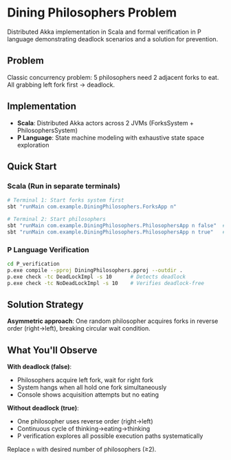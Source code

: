 # Dining Philosophers Problem

Distributed Akka implementation in Scala and formal verification in P language demonstrating deadlock scenarios and a solution for prevention.

## Problem
Classic concurrency problem: 5 philosophers need 2 adjacent forks to eat. All grabbing left fork first → deadlock.

## Implementation
- **Scala**: Distributed Akka actors across 2 JVMs (ForksSystem + PhilosophersSystem)
- **P Language**: State machine modeling with exhaustive state space exploration

## Quick Start

### Scala (Run in separate terminals)
```bash
# Terminal 1: Start forks system first
sbt "runMain com.example.DiningPhilosophers.ForksApp n"

# Terminal 2: Start philosophers
sbt "runMain com.example.DiningPhilosophers.PhilosophersApp n false"  # With deadlock
sbt "runMain com.example.DiningPhilosophers.PhilosophersApp n true"   # Deadlock-free
```

### P Language Verification
```bash
cd P_verification
p.exe compile --pproj DiningPhilosophers.pproj --outdir .
p.exe check -tc DeadLockImpl -s 10      # Detects deadlock
p.exe check -tc NoDeadLockImpl -s 10    # Verifies deadlock-free
```

## Solution Strategy
**Asymmetric approach**: One random philosopher acquires forks in reverse order (right→left), breaking circular wait condition.

## What You'll Observe

**With deadlock (false)**:
- Philosophers acquire left fork, wait for right fork
- System hangs when all hold one fork simultaneously
- Console shows acquisition attempts but no eating

**Without deadlock (true)**:
- One philosopher uses reverse order (right→left)
- Continuous cycle of thinking→eating→thinking
- P verification explores all possible execution paths systematically

Replace `n` with desired number of philosophers (≥2).